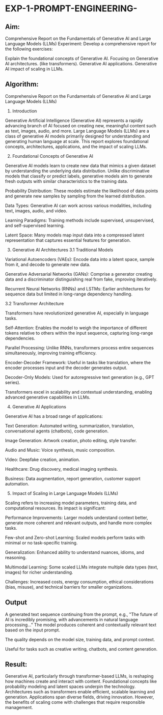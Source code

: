 # EXP-1-PROMPT-ENGINEERING-

## Aim: 
Comprehensive Report on the Fundamentals of Generative AI and Large Language Models (LLMs)
Experiment: Develop a comprehensive report for the following exercises:

Explain the foundational concepts of Generative AI.
Focusing on Generative AI architectures. (like transformers).
Generative AI applications.
Generative AI impact of scaling in LLMs.

## Algorithm:
Comprehensive Report on the Fundamentals of Generative AI and Large Language Models (LLMs)
1. Introduction

Generative Artificial Intelligence (Generative AI) represents a rapidly advancing branch of AI focused on creating new, meaningful content such as text, images, audio, and more. Large Language Models (LLMs) are a class of generative AI models primarily designed for understanding and generating human language at scale. This report explores foundational concepts, architectures, applications, and the impact of scaling LLMs.

2. Foundational Concepts of Generative AI

Generative AI models learn to create new data that mimics a given dataset by understanding the underlying data distribution. Unlike discriminative models that classify or predict labels, generative models aim to generate fresh outputs with similar characteristics to the training data.

Probability Distribution: These models estimate the likelihood of data points and generate new samples by sampling from the learned distribution.

Data Types: Generative AI can work across various modalities, including text, images, audio, and video.

Learning Paradigms: Training methods include supervised, unsupervised, and self-supervised learning.

Latent Space: Many models map input data into a compressed latent representation that captures essential features for generation.

3. Generative AI Architectures
3.1 Traditional Models

Variational Autoencoders (VAEs): Encode data into a latent space, sample from it, and decode to generate new data.

Generative Adversarial Networks (GANs): Comprise a generator creating data and a discriminator distinguishing real from fake, improving iteratively.

Recurrent Neural Networks (RNNs) and LSTMs: Earlier architectures for sequence data but limited in long-range dependency handling.

3.2 Transformer Architecture

Transformers have revolutionized generative AI, especially in language tasks.

Self-Attention: Enables the model to weigh the importance of different tokens relative to others within the input sequence, capturing long-range dependencies.

Parallel Processing: Unlike RNNs, transformers process entire sequences simultaneously, improving training efficiency.

Encoder-Decoder Framework: Useful in tasks like translation, where the encoder processes input and the decoder generates output.

Decoder-Only Models: Used for autoregressive text generation (e.g., GPT series).

Transformers excel in scalability and contextual understanding, enabling advanced generative capabilities in LLMs.

4. Generative AI Applications

Generative AI has a broad range of applications:

Text Generation: Automated writing, summarization, translation, conversational agents (chatbots), code generation.

Image Generation: Artwork creation, photo editing, style transfer.

Audio and Music: Voice synthesis, music composition.

Video: Deepfake creation, animation.

Healthcare: Drug discovery, medical imaging synthesis.

Business: Data augmentation, report generation, customer support automation.

5. Impact of Scaling in Large Language Models (LLMs)

Scaling refers to increasing model parameters, training data, and computational resources. Its impact is significant:

Performance Improvements: Larger models understand context better, generate more coherent and relevant outputs, and handle more complex tasks.

Few-shot and Zero-shot Learning: Scaled models perform tasks with minimal or no task-specific training.

Generalization: Enhanced ability to understand nuances, idioms, and reasoning.

Multimodal Learning: Some scaled LLMs integrate multiple data types (text, images) for richer understanding.

Challenges: Increased costs, energy consumption, ethical considerations (bias, misuse), and technical barriers for smaller organizations.

## Output
A generated text sequence continuing from the prompt, e.g.,
"The future of AI is incredibly promising, with advancements in natural language processing..."
The model produces coherent and contextually relevant text based on the input prompt.

The quality depends on the model size, training data, and prompt context.

Useful for tasks such as creative writing, chatbots, and content generation.

## Result:
Generative AI, particularly through transformer-based LLMs, is reshaping how machines create and interact with content. Foundational concepts like probability modeling and latent spaces underpin the technology. Architectures such as transformers enable efficient, scalable learning and generation. Applications span diverse fields, driving innovation. However, the benefits of scaling come with challenges that require responsible management.
